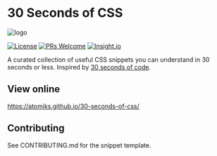 # 30 Seconds of CSS

![logo](https://i.imgur.com/2L1bMyy.png)

[![License](https://img.shields.io/badge/license-CC0--1.0-blue.svg)](https://github.com/atomiks/30-seconds-of-css/blob/master/LICENSE) [![PRs Welcome](https://img.shields.io/badge/PRs-welcome-brightgreen.svg)](http://makeapullrequest.com) [![Insight.io](https://img.shields.io/badge/insight.io-Ready-brightgreen.svg)](https://insight.io/github.com/atomiks/30-seconds-of-css/tree/master/?source=0)

A curated collection of useful CSS snippets you can understand in 30 seconds or less.
Inspired by [30 seconds of code](https://github.com/Chalarangelo/30-seconds-of-code).

## View online

https://atomiks.github.io/30-seconds-of-css/

## Contributing

See CONTRIBUTING.md for the snippet template.
